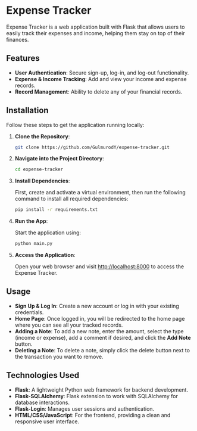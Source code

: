 # Expense Tracker

Expense Tracker is a web application built with Flask that allows users to easily track their expenses and income, helping them stay on top of their finances.

## Features

- **User Authentication**: Secure sign-up, log-in, and log-out functionality.
- **Expense & Income Tracking**: Add and view your income and expense records.
- **Record Management**: Ability to delete any of your financial records.

## Installation

Follow these steps to get the application running locally:

1. **Clone the Repository**:

    ```bash
    git clone https://github.com/GulmurodY/expense-tracker.git
    ```

2. **Navigate into the Project Directory**:

    ```bash
    cd expense-tracker
    ```

3. **Install Dependencies**:

    First, create and activate a virtual environment, then run the following command to install all required dependencies:

    ```bash
    pip install -r requirements.txt
    ```

4. **Run the App**:

    Start the application using:

    ```bash
    python main.py
    ```

5. **Access the Application**:

    Open your web browser and visit [http://localhost:8000](http://localhost:8000) to access the Expense Tracker.

## Usage

- **Sign Up & Log In**: Create a new account or log in with your existing credentials.
- **Home Page**: Once logged in, you will be redirected to the home page where you can see all your tracked records.
- **Adding a Note**: To add a new note, enter the amount, select the type (income or expense), add a comment if desired, and click the **Add Note** button.
- **Deleting a Note**: To delete a note, simply click the delete button next to the transaction you want to remove.

## Technologies Used

- **Flask**: A lightweight Python web framework for backend development.
- **Flask-SQLAlchemy**: Flask extension to work with SQLAlchemy for database interactions.
- **Flask-Login**: Manages user sessions and authentication.
- **HTML/CSS/JavaScript**: For the frontend, providing a clean and responsive user interface.
